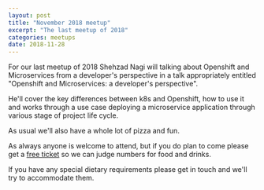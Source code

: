 ```yaml
---
layout: post
title: "November 2018 meetup"
excerpt: "The last meetup of 2018"
categories: meetups 
date: 2018-11-28
---
```


For our last meetup of 2018 Shehzad Nagi will talking about Openshift and Microservices from a developer's perspective in a talk appropriately entitled "Openshift and Microservices: a developer's perspective".

He'll cover the key differences between k8s and Openshift, how to use it and works through a use case deploying a microservice application through various stage of project life cycle.

As usual we'll also have a whole lot of pizza and fun.

As always anyone is welcome to attend, but if you do plan to come please get a [free ticket](https://ti.to/edjug/november-2018-meetup) so we can judge numbers for food and drinks.

If you have any special dietary requirements please get in touch and we'll try to accommodate them.
